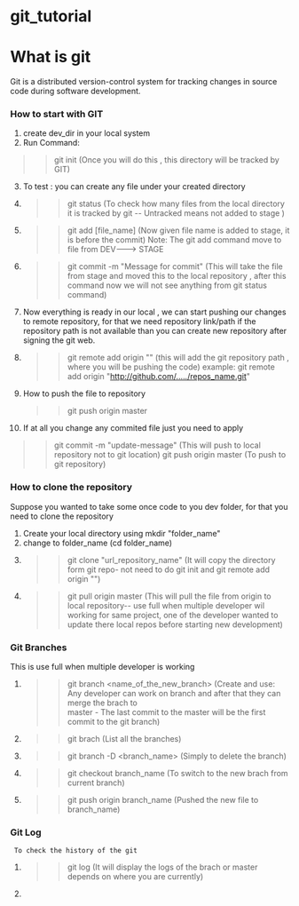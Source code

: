 # git_tutorial

# What is git
  Git is a distributed version-control system for tracking changes in source code during software development. 
### How to start with GIT
1. create dev_dir in your local system
2. Run Command:  
  >>  git init  (Once you will do this , this directory will be tracked by GIT)
3. To test : you can create any file under your created directory
4. >> git status (To check how many files from the local directory it is tracked by git -- Untracked means not added to stage )
5. >> git add [file_name] (Now given file name is added to stage, it is before the commit)
    Note: The git add command move to file from  DEV---> STAGE
6. >> git commit -m "Message for commit"  (This will take the file from stage and moved this to the local repository , after this command       now we will not see anything from git status command)

7. Now everything is ready in our local , we can start pushing our changes to remote repository, for that we need repository link/path
   if the repository path is not available than you can create new repository after signing the git web.
   
8. >> git remote add origin "<URL to repository>" (this will add the git repository path , where you will be pushing the code)
     example:  git remote add origin "http://github.com/...../repos_name.git"
9. How to push the file to repository
   >> git push origin master
10.  If at all you change any commited file just you need to apply
   >> git commit -m "update-message"  (This will push to local repository not to git location)
   >> git push origin master (To push to git repository)
### How to clone the repository 
  Suppose you wanted to take some once code to you dev folder, for that you need to clone the repository
  1. Create your local directory using mkdir "folder_name"
  2. change to folder_name (cd folder_name)
  3. >> git clone "url_repository_name" (It will copy the directory form git repo- not need to do git init and git remote add origin "<URL         to repository>")
  4. >> git pull origin master (This will pull the file from origin to local repository-- use full when multiple developer wil working for         same project, one of the developer wanted to update there local repos before starting new development)
### Git Branches
  This is use full when multiple developer is working 
 1. >> git branch <name_of_the_new_branch> (Create and use: Any developer can work on branch and after that they can merge the brach to    
     master - The last commit to the master will be the first commit to the git branch)
 2. >> git brach (List all the branches)
 3. >> git branch -D <branch_name> (Simply to delete the branch)
 4. >> git checkout branch_name (To switch to the new brach from current branch)
 5. >> git push origin branch_name (Pushed the new file to branch_name)
### Git Log 
     To check the history of the git 
  1. >> git log (It will display the logs of the brach or master depends on where you are currently)
  2. 
